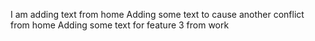 I am adding text from home
Adding some text to cause another conflict from home
Adding some text for feature 3 from work
